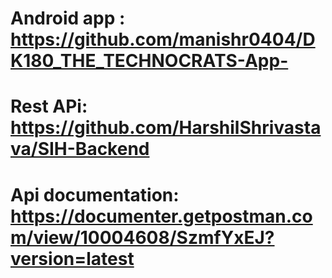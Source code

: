 # Android app : https://github.com/manishr0404/DK180_THE_TECHNOCRATS-App-  
# Rest APi: https://github.com/HarshilShrivastava/SIH-Backend
# Api documentation: https://documenter.getpostman.com/view/10004608/SzmfYxEJ?version=latest
